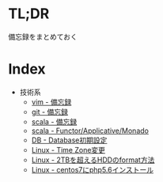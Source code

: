 # TL;DR

備忘録をまとめておく




# Index

* 技術系
    * [vim - 備忘録](tech/vim.md)     
    * [git - 備忘録](tech/git.md)
    * [scala - 備忘録](tech/scala.md)
    * [scala - Functor/Applicative/Monado](tech/scala.md)    
    * [DB - Database初期設定](tech/db_01.md)    
    * [Linux - Time Zone変更](tech/linux_01.md)    
    * [Linux - 2TBを超えるHDDのformat方法](tech/linux_02.md)    
    * [Linux - centos7にphp5.6インストール](tech/linux_03.md)    
   
     